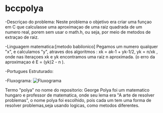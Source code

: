 # bccpolya


-Descriçao do problema: Neste problema o objetivo era criar uma funçao em C que calculasse uma aproximaçao de uma raiz quadrada de um numero real, porem sem usar o math.h, ou seja, por meio de metodos de extraçao de raiz.


-Linguagem matematica:[metodo babilonico] Pegamos um numero qualquer "x", e calculamos "y", atraves dos algoritmos : xk = ak-1 + yk-1/2, yk = n/xk , onde nas iteraçoes xk e yk encontramos uma raiz n aproximada. (o erro da aproximaçao é E = (yk)2 - n  ).


-Portugues Estruturado:


-Fluxograma:
![Fluxograma](/bccpolya/fluxograma.png)


Termo "polya" no nome do repositorio: George Polya foi um matematico hungaro e professor de matematica, onde seu lema era "A arte de resolver problemas", o nome polya foi escolhido, pois cada um tem uma forma de resolver problemas,seja usando logicas, como metodos diferentes.

